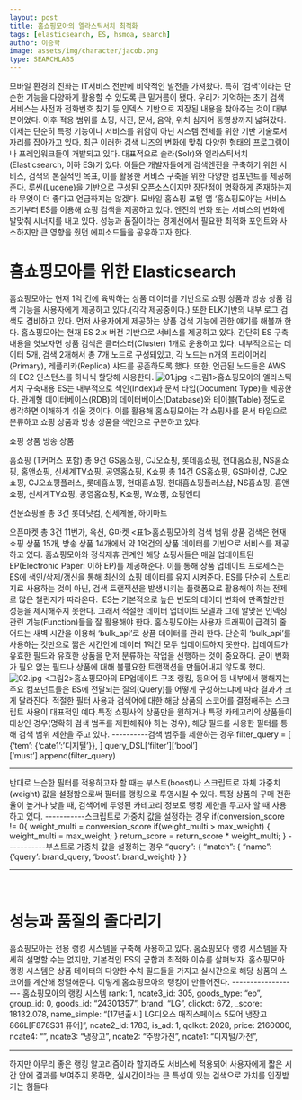 ```yaml
---
layout: post
title: 홈쇼핑모아의 엘라스틱서치 최적화
tags: [elasticsearch, ES, hsmoa, search]
author: 이승학
image: assets/img/character/jacob.png 
type: SEARCHLABS
---
```


모바일 환경의 진화는 IT서비스 전반에 비약적인 발전을 가져왔다. 특히 ‘검색'이라는 단순한 기능을 다양하게 활용할 수 있도록 큰 밑거름이 됐다. 우리가 기억하는 초기 검색 서비스는 사전과 전화번호 찾기 등 인덱스 기반으로 저장된 내용을 찾아주는 것이 대부분이었다. 이후 적용 범위를 쇼핑, 사진, 문서, 음악, 위치 심지어 동영상까지 넓혀갔다. 이제는 단순히 특정 기능이나 서비스를 위함이 아닌 시스템 전체를 위한 기반 기술로서 자리를 잡아가고 있다. 최근 이러한 검색 니즈의 변화에 맞춰 다양한 형태의 프로그램이나 프레임워크들이 개발되고 있다. 대표적으로 솔라(Solr)와 엘라스틱서치(Elasticsearch, 이하 ES)가 있다. 이들은 개발자들에게 검색엔진을 구축하기 위한 서비스, 검색의 본질적인 목표, 이를 활용한 서비스 구축을 위한 다양한 컴포넌트를 제공해준다. 루씬(Lucene)을 기반으로 구성된 오픈소스이지만 장단점이 명확하게 존재하는지라 무엇이 더 좋다고 언급하지는 않겠다. 모바일 홈쇼핑 포털 앱 ‘홈쇼핑모아’는 서비스 초기부터 ES를 이용해 쇼핑 검색을 제공하고 있다. 엔진의 변화 또는 서비스의 변화에 발맞춰 시너지를 내고 있다. 성능과 품질이라는 경계선에서 필요한 최적화 포인트와 사소하지만 큰 영향을 줬던 에피소드들을 공유하고자 한다.  

# 홈쇼핑모아를 위한 Elasticsearch

홈쇼핑모아는 현재 1억 건에 육박하는 상품 데이터를 기반으로 쇼핑 상품과 방송 상품 검색 기능을 사용자에게 제공하고 있다.(각각 제공중이다.) 또한 ELK기반의 내부 로그 검색도 겸비하고 있다. 먼저 사용자에게 제공하는 상품 검색 기능에 관한 얘기를 해볼까 한다. 홈쇼핑모아는 현재 ES 2.x 버전 기반으로 서비스를 제공하고 있다. 간단히 ES 구축 내용을 엿보자면 상품 검색은 클러스터(Cluster) 1개로 운용하고 있다. 내부적으로는 데이터 5개, 검색 2개해서 총 7개 노드로 구성돼있고, 각 노드는 n개의 프라이머리(Primary), 레플리카(Replica) 샤드를 공존하도록 했다. 또한, 언급된 노드들은 AWS의 EC2 인스턴스를 하나씩 할당해 사용한다. ![01.jpg](https://boilerbuzzni.files.wordpress.com/2017/04/01.jpg) <그림1>홈쇼핑모아의 엘라스틱서치 구축내용 ES는 내부적으로 색인(Index)과 문서 타입(Document Type)을 제공한다. 관계형 데이터베이스(RDB)의 데이터베이스(Database)와 테이블(Table) 정도로 생각하면 이해하기 쉬울 것이다. 이를 활용해 홈쇼핑모아는 각 쇼핑사를 문서 타입으로 분류하고 쇼핑 상품과 방송 상품을 색인으로 구분하고 있다. 

쇼핑 상품
방송 상품

홈쇼핑 (T커머스 포함)
총 9건 GS홈쇼핑, CJ오쇼핑, 롯데홈쇼핑, 현대홈쇼핑, NS홈쇼핑, 홈앤쇼핑, 신세계TV쇼핑, 공영홈쇼핑, K쇼핑
총 14건 GS홈쇼핑, GS마이샵, CJ오쇼핑, CJ오쇼핑플러스, 롯데홈쇼핑, 현대홈쇼핑, 현대홈쇼핑플러스샵, NS홈쇼핑, 홈앤쇼핑, 신세계TV쇼핑, 공영홈쇼핑, K쇼핑, W쇼핑, 쇼핑엔티

전문쇼핑몰
총 3건 롯데닷컴, 신세계몰, 하이마트

오픈마켓
총 3건 11번가, 옥션, G마켓
<표1>홈쇼핑모아의 검색 범위 상품 검색은 현재 쇼핑 상품 15개, 방송 상품 14개에서 약 1억건의 상품 데이터를 기반으로 서비스를 제공하고 있다. 홈쇼핑모아와 정식제휴 관계인 해당 쇼핑사들은 매일 업데이트된 EP(Electronic Paper: 이하 EP)를 제공해준다. 이를 통해 상품 업데이트 프로세스는 ES에 색인/삭제/갱신을 통해 최신의 쇼핑 데이터를 유지 시켜준다. ES를 단순히 스토리지로 사용하는 것이 아닌, 검색 트랜잭션을 발생시키는 플랫폼으로 활용해야 하는 전제로 많은 챌린지가 따라온다.  ES는 기본적으로 높은 빈도의 데이터 변화에 만족할만한 성능을 제시해주지 못한다. 그래서 적절한 데이터 업데이트 모델과 그에 알맞은 인덱싱 관련 기능(Function)들을 잘 활용해야 한다. 홈쇼핑모아는 사용자 트래픽이 급격히 줄어드는 새벽 시간을 이용해 ‘bulk_api’로 상품 데이터를 관리 한다. 단순히 ‘bulk_api’를 사용하는 것만으로 짧은 시간안에 데이터 1억건 모두 업데이트하지 못한다. 업데이트가 유효한 필드와 유효한 상품을 먼저 분류하는 작업을 선행하는 것이 중요하다. 굳이 변화가 필요 없는 필드나 상품에 대해 불필요한 트랜잭션을 만들어내지 않도록 했다. ![02.jpg](https://boilerbuzzni.files.wordpress.com/2017/04/02.jpg) <그림2>홈쇼핑모아의 EP업데이트 구조 랭킹, 동의어 등 내부에서 행해지는 주요 컴포넌트들은 ES에 전달되는 질의(Query)를 어떻게 구성하느냐에 따라 결과가 크게 달라진다. 적절한 필터 사용과 검색어에 대한 해당 상품의 스코어를 결정해주는 스크립트 사용이 대표적인 예다.특정 쇼핑사의 상품만을 원하거나 특정 카테고리의 상품들이 대상인 경우(명확히 검색 범주를 제한해줘야 하는 경우), 해당 필드를 사용한 필터를 통해 검색 범위 제한을 주고 있다. \----------검색 범주를 제한하는 경우 filter_query = [ {‘tem’: {‘cate1’:’디지털’}}, ] query_DSL[‘filter’][‘bool’][‘must’].append(filter_query) 

* * *

반대로 느슨한 필터를 적용하고자 할 때는 부스트(boost)나 스크립트로 자체 가중치(weight) 값을 설정함으로써 필터를 랭킹으로 투영시킬 수 있다. 특정 상품의 구매 전환율이 높거나 낮을 때, 검색어에 투영된 카테고리 정보로 랭킹 제한을 두고자 할 때 사용하고 있다. \-----------스크립트로 가중치 값을 설정하는 경우 if(conversion_score != 0{ weight_multi = conversion_score if(weight_multi > max_weight) { weight_multi = max_weight; } return_score = return_score * weight_multi; } \-----------부스트로 가중치 값을 설정하는 경우 “query”: { “match”: { “name”: {‘query’: brand_query, ‘boost’: brand_weight} } } 

* * *

 

# 성능과 품질의 줄다리기

홈쇼핑모아는 전용 랭킹 시스템을 구축해 사용하고 있다. 홈쇼핑모아 랭킹 시스템을 자세히 설명할 수는 없지만, 기본적인 ES의 궁합과 최적화 이슈를 살펴보자. 홈쇼핑모아 랭킹 시스템은 상품 데이터의 다양한 수치 필드들을 가지고 실시간으로 해당 상품의 스코어를 계산해 정렬해준다. 이렇게 홈쇼핑모아의 랭킹이 만들어진다. \------------------- 홈쇼핑모아의 랭킹 시스템 rank: 1, ncate3_id: 305, goods_type: “ep”, group_id: 0, goods_id: “24301357”, brand: “LG”, clickct: 672, _score: 18132.078, name_simple: “[17년출시] LG디오스 매직스페이스 5도어 냉장고 866L[F878S31 퓨어]”, ncate2_id: 1783, is_ad: 1, qclkct: 2028, price: 2160000, ncate4: “”, ncate3: “냉장고”, ncate2: “주방가전”, ncate1: “디지털/가전”, 

* * *

하지만 아무리 좋은 랭킹 알고리즘이라 할지라도 서비스에 적용되어 사용자에게 짧은 시간 안에 결과를 보여주지 못하면, 실시간이라는 큰 특성이 있는 검색으로 가치를 인정받기는 힘들다.